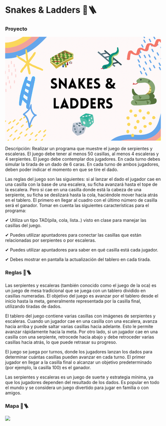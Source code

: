 # Snakes & Ladders 🐍🪜

### Proyecto

![](img/img_snakes.png)

Descripción: Realizar un programa que muestre el juego de serpientes y escaleras. El juego debe tener al menos 50 casillas, al menos 4 escaleras y 4 serpientes. El juego debe contemplar dos jugadores. En cada turno debes simular la tirada de un dado de 6 caras. En cada turno de ambos jugadores, deben poder indicar el momento en que se tire el dado.

Las reglas del juego son las siguientes: si al lanzar el dado el jugador cae en una casilla con la base de una escalera, su ficha avanzará hasta el tope de la escalera. Pero si cae en una casilla donde está la cabeza de una serpiente, su ficha se deslizará hasta la cola, haciéndole mover hacia atrás en el tablero. El primero en llegar al cuadro con el último número de casilla será el ganador.
Tomar en cuenta las siguientes características para el programa:

✔ Utiliza un tipo TAD(pila, cola, lista..) visto en clase para manejar las casillas del juego.

✔ Puedes utilizar apuntadores para conectar las casillas que están relacionadas por serpientes o por
escaleras.

✔ Puedes utilizar apuntadores para saber en qué casilla está cada jugador.

✔ Debes mostrar en pantalla la actualización del tablero en cada tirada.

### Reglas 🐍🪜

Las serpientes y escaleras (también conocido como el juego de la oca) es un juego de mesa tradicional que se juega con un tablero dividido en casillas numeradas. El objetivo del juego es avanzar por el tablero desde el inicio hasta la meta, generalmente representada por la casilla final, utilizando tiradas de dados.

El tablero del juego contiene varias casillas con imágenes de serpientes y escaleras. Cuando un jugador cae en una casilla con una escalera, avanza hacia arriba y puede saltar varias casillas hacia adelante. Esto le permite avanzar rápidamente hacia la meta. Por otro lado, si un jugador cae en una casilla con una serpiente, retrocede hacia abajo y debe retroceder varias casillas hacia atrás, lo que puede retrasar su progreso.

El juego se juega por turnos, donde los jugadores lanzan los dados para determinar cuántas casillas pueden avanzar en cada turno. El primer jugador en llegar a la casilla final o alcanzar un objetivo predeterminado (por ejemplo, la casilla 100) es el ganador.

Las serpientes y escaleras es un juego de suerte y estrategia mínima, ya que los jugadores dependen del resultado de los dados. Es popular en todo el mundo y se considera un juego divertido para jugar en familia o con amigos.

### Mapa 🐍🪜
![](img/table_escaleras.png)



